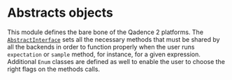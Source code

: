 # Abstracts objects

This module defines the bare bone of the Qadence 2 platforms. The [`AbstractInterface`](../api/abstracts.md) sets all the necessary methods that must be shared by all the backends in order to function properly when the user runs `expectation`  or `sample` method, for instance, for a given expression. Additional `Enum` classes are defined as well to enable the user to choose the right flags on the methods calls.
